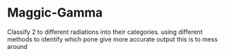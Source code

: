 # Maggic-Gamma
Classify 2 to different radiations into their categories.
using different methods to identify which pone give more accurate output
this is to mess around

